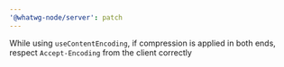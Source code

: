 ```yaml
---
'@whatwg-node/server': patch
---
```


While using `useContentEncoding`, if compression is applied in both ends, respect `Accept-Encoding`
from the client correctly
